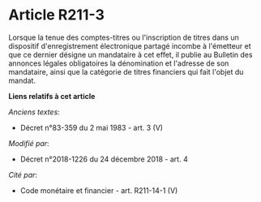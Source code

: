 # Article R211-3

Lorsque la tenue des comptes-titres ou l'inscription de titres dans un dispositif d'enregistrement électronique partagé
incombe à l'émetteur et que ce dernier désigne un mandataire à cet effet, il publie au Bulletin des annonces légales
obligatoires la dénomination et l'adresse de son mandataire, ainsi que la catégorie de titres financiers qui fait l'objet du
mandat.

**Liens relatifs à cet article**

_Anciens textes_:

  - Décret n°83-359 du 2 mai 1983 - art. 3 (V)

_Modifié par_:

  - Décret n°2018-1226 du 24 décembre 2018 - art. 4

_Cité par_:

  - Code monétaire et financier - art. R211-14-1 (V)
